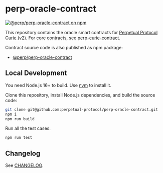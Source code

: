 # perp-oracle-contract

[![@perp/perp-oracle-contract on npm](https://img.shields.io/npm/v/@perp/perp-oracle-contract?style=flat-square)](https://www.npmjs.com/package/@perp/perp-oracle-contract)

This repository contains the oracle smart contracts for [Perpetual Protocol Curie (v2)](https://perp.com/). For core contracts, see [perp-curie-contract](https://github.com/perpetual-protocol/perp-curie-contract).

Contract source code is also published as npm package:

- [@perp/perp-oracle-contract](https://www.npmjs.com/package/@perp/perp-oracle-contract)

## Local Development

You need Node.js 16+ to build. Use [nvm](https://github.com/nvm-sh/nvm) to install it.

Clone this repository, install Node.js dependencies, and build the source code:

```bash
git clone git@github.com:perpetual-protocol/perp-oracle-contract.git
npm i
npm run build
```

Run all the test cases:

```bash
npm run test
```

## Changelog

See [CHANGELOG](https://github.com/perpetual-protocol/perp-oracle-contract/blob/main/CHANGELOG.md).
